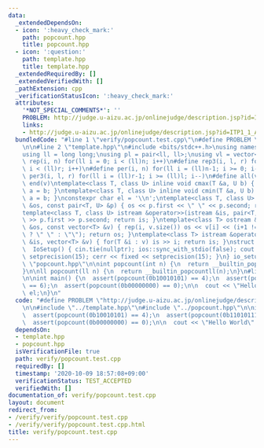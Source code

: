 ```yaml
---
data:
  _extendedDependsOn:
  - icon: ':heavy_check_mark:'
    path: popcount.hpp
    title: popcount.hpp
  - icon: ':question:'
    path: template.hpp
    title: template.hpp
  _extendedRequiredBy: []
  _extendedVerifiedWith: []
  _pathExtension: cpp
  _verificationStatusIcon: ':heavy_check_mark:'
  attributes:
    '*NOT_SPECIAL_COMMENTS*': ''
    PROBLEM: http://judge.u-aizu.ac.jp/onlinejudge/description.jsp?id=ITP1_1_A
    links:
    - http://judge.u-aizu.ac.jp/onlinejudge/description.jsp?id=ITP1_1_A
  bundledCode: "#line 1 \"verify/popcount.test.cpp\"\n#define PROBLEM \"http://judge.u-aizu.ac.jp/onlinejudge/description.jsp?id=ITP1_1_A\"\
    \n\n#line 2 \"template.hpp\"\n#include <bits/stdc++.h>\nusing namespace std;\n\
    using ll = long long;\nusing pl = pair<ll, ll>;\nusing vl = vector<ll>;\n#define\
    \ rep(i, n) for(ll i = 0; i < (ll)n; i++)\n#define rep3(i, l, r) for(ll i = l;\
    \ i < (ll)r; i++)\n#define per(i, n) for(ll i = (ll)n-1; i >= 0; i--)\n#define\
    \ per3(i, l, r) for(ll i = (ll)r-1; i >= (ll)l; i--)\n#define all(v) begin(v),\
    \ end(v)\ntemplate<class T, class U> inline void cmax(T &a, U b) { if (a < b)\
    \ a = b; }\ntemplate<class T, class U> inline void cmin(T &a, U b) { if (a > b)\
    \ a = b; }\nconstexpr char el = '\\n';\ntemplate<class T, class U> ostream &operator<<(ostream\
    \ &os, const pair<T, U> &p) { os << p.first << \" \" << p.second; return os; }\n\
    template<class T, class U> istream &operator>>(istream &is, pair<T, U> &p) { is\
    \ >> p.first >> p.second; return is; }\ntemplate<class T> ostream &operator<<(ostream\
    \ &os, const vector<T> &v) { rep(i, v.size()) os << v[i] << (i+1 != (ll)v.size()\
    \ ? \" \" : \"\"); return os; }\ntemplate<class T> istream &operator>>(istream\
    \ &is, vector<T> &v) { for(T &i : v) is >> i; return is; }\nstruct IoSetup {\n\
    \  IoSetup() { cin.tie(nullptr); ios::sync_with_stdio(false); cout << fixed <<\
    \ setprecision(15); cerr << fixed << setprecision(15); }\n} io_setup;\n#line 3\
    \ \"popcount.hpp\"\n\nint popcount(int n) {\n  return __builtin_popcount(n);\n\
    }\n\nll popcount(ll n) {\n  return __builtin_popcountll(n);\n}\n#line 5 \"verify/popcount.test.cpp\"\
    \n\nint main() {\n  assert(popcount(0b10010101) == 4);\n  assert(popcount(0b11010111)\
    \ == 6);\n  assert(popcount(0b00000000) == 0);\n\n  cout << \"Hello World\" <<\
    \ el;\n}\n"
  code: "#define PROBLEM \"http://judge.u-aizu.ac.jp/onlinejudge/description.jsp?id=ITP1_1_A\"\
    \n\n#include \"../template.hpp\"\n#include \"../popcount.hpp\"\n\nint main() {\n\
    \  assert(popcount(0b10010101) == 4);\n  assert(popcount(0b11010111) == 6);\n\
    \  assert(popcount(0b00000000) == 0);\n\n  cout << \"Hello World\" << el;\n}\n"
  dependsOn:
  - template.hpp
  - popcount.hpp
  isVerificationFile: true
  path: verify/popcount.test.cpp
  requiredBy: []
  timestamp: '2020-10-09 18:57:08+09:00'
  verificationStatus: TEST_ACCEPTED
  verifiedWith: []
documentation_of: verify/popcount.test.cpp
layout: document
redirect_from:
- /verify/verify/popcount.test.cpp
- /verify/verify/popcount.test.cpp.html
title: verify/popcount.test.cpp
---
```

